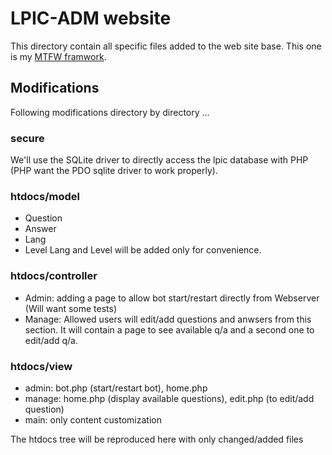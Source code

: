 LPIC-ADM website
================

This directory contain all specific files added to the web site base.
This one is my [MTFW framwork](https://github.com/Meier-Link/mtfw).

Modifications
-------------

Following modifications directory by directory ...

### secure

We'll use the SQLite driver to directly access the lpic database with PHP (PHP want the PDO sqlite driver to work properly).

### htdocs/model

* Question
* Answer
* Lang
* Level
Lang and Level will be added only for convenience.

### htdocs/controller

* Admin: adding a page to allow bot start/restart directly from Webserver (Will want some tests)
* Manage: Allowed users will edit/add questions and anwsers from this section. It will contain a page to see available q/a and a second one to edit/add q/a.

### htdocs/view
* admin: bot.php (start/restart bot), home.php
* manage: home.php (display available questions), edit.php (to edit/add question)
* main: only content customization 

The htdocs tree will be reproduced here with only changed/added files

